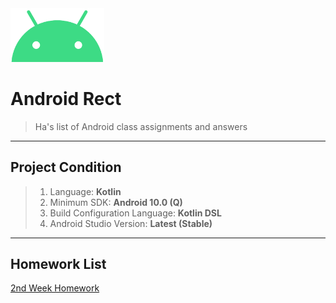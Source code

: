 <img src="./README/ic_android.png" width="150px">

# Android Rect
> Ha's list of Android class assignments and answers
---
## Project Condition
> 1. Language: <b>Kotlin</b>
> 2. Minimum SDK: <b>Android 10.0 (Q)</b>
> 3. Build Configuration Language: <b>Kotlin DSL</b>
> 4. Android Studio Version: <b>Latest (Stable)</b>
---
## Homework List
[2nd Week Homework](./Week_02/README.md)<br>